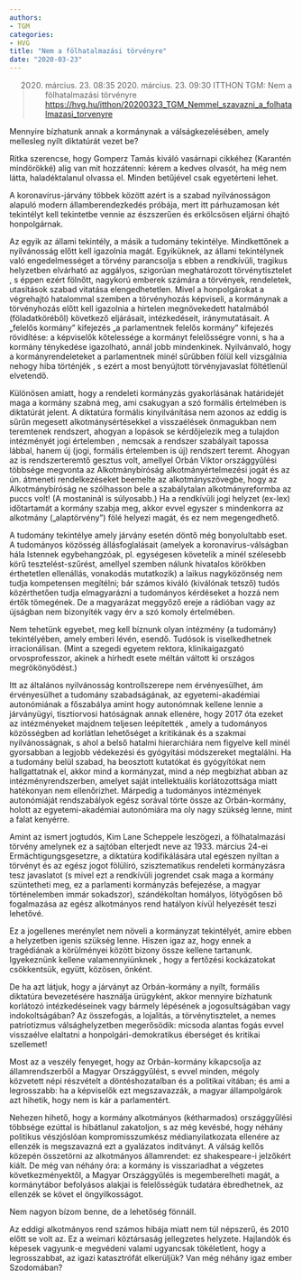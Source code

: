 ```yaml
---
authors: 
- TGM
categories: 
- HVG
title: "Nem a fölhatalmazási törvényre"
date: "2020-03-23"
---
```

> 2020. március. 23. 08:35 2020. március. 23. 09:30 ITTHON
> TGM: Nem a fölhatalmazási törvényre
> https://hvg.hu/itthon/20200323_TGM_Nemmel_szavazni_a_folhatalmazasi_torvenyre

Mennyire bízhatunk annak a kormánynak a válságkezelésében, amely mellesleg nyílt diktatúrát vezet be?

Ritka szerencse, hogy Gomperz Tamás kiváló vasárnapi cikkéhez (Karantén mindörökké) alig van mit hozzátenni: kérem a kedves olvasót, ha még nem látta, haladéktalanul olvassa el. Minden betűjével csak egyetérteni lehet.

A koronavírus-járvány többek között azért is a szabad nyilvánosságon alapuló modern államberendezkedés próbája, mert itt párhuzamosan két tekintélyt kell tekintetbe vennie az észszerűen és erkölcsösen eljárni óhajtó honpolgárnak.

Az egyik az állami tekintély, a másik a tudomány tekintélye. Mindkettőnek a nyilvánosság előtt kell igazolnia magát. Egyiküknek, az állami tekintélynek való engedelmességet a törvény parancsolja  s ebben a rendkívüli, tragikus helyzetben elvárható az aggályos, szigorúan meghatározott törvénytisztelet , s éppen ezért fölnőtt, nagykorú emberek számára a törvények, rendeletek, utasítások szabad vitatása elengedhetetlen. Mivel a honpolgárokat a végrehajtó hatalommal szemben a törvényhozás képviseli, a kormánynak a törvényhozás előtt kell igazolnia a hirtelen megnövekedett hatalmából (föladatköréből) következő eljárásait, intézkedéseit, iránymutatásait. A „felelős kormány” kifejezés „a parlamentnek felelős kormány” kifejezés rövidítése: a képviselők kötelessége a kormányt felelősségre vonni, s ha a kormány ténykedése igazolható, annál jobb mindenkinek. Nyilvánvaló, hogy a kormányrendeleteket a parlamentnek minél sűrűbben fölül kell vizsgálnia  nehogy hiba történjék , s ezért a most benyújtott törvényjavaslat föltétlenül elvetendő.

Különösen amiatt, hogy a rendeleti kormányzás gyakorlásának határidejét maga a kormány szabná meg, ami csakugyan a szó formális értelmében is diktatúrát jelent. A diktatúra formális kinyilvánítása nem azonos az eddig is sűrűn megesett alkotmánysértésekkel  a visszaélések önmagukban nem teremtenek rendszert, ahogyan a lopások se kérdőjelezik meg a tulajdon intézményét jogi értelemben  , nemcsak a rendszer szabályait tapossa lábbal, hanem új (jogi, formális értelemben is új) rendszert teremt. Ahogyan az is rendszerteremtő gesztus volt, amellyel Orbán Viktor országgyűlési többsége megvonta az Alkotmánybíróság alkotmányértelmezési jogát és az ún. átmeneti rendelkezéseket beemelte az alkotmányszövegbe, hogy az Alkotmánybíróság ne szólhasson bele a szabálytalan alkotmányreformba  az puccs volt! (A mostaninál is súlyosabb.) Ha a rendkívüli jogi helyzet (ex-lex) időtartamát a kormány szabja meg, akkor evvel egyszer s mindenkorra az alkotmány („alaptörvény”) fölé helyezi magát, és ez nem megengedhető.

A tudomány tekintélye  amely járvány esetén döntő  még bonyolultabb eset. A tudományos közösség állásfoglalásait (amelyek a koronavírus-válságban hála Istennek egybehangzóak, pl. egységesen követelik a minél szélesebb körű tesztelést-szűrést, amellyel szemben nálunk hivatalos körökben érthetetlen ellenállás, vonakodás mutatkozik) a laikus nagyközönség nem tudja kompetensen megítélni; bár számos kiváló (kiválónak tetsző) tudós közérthetően tudja elmagyarázni a tudományos kérdéseket a hozzá nem értők tömegének. De a magyarázat meggyőző ereje a rádióban vagy az újságban nem bizonyíték vagy érv a szó komoly értelmében.

Nem tehetünk egyebet, meg kell bíznunk olyan intézmény (a tudomány) tekintélyében, amely emberi lévén, esendő. Tudósok is viselkedhetnek irracionálisan. (Mint a szegedi egyetem rektora, klinikaigazgató orvosprofesszor, akinek a hírhedt esete méltán váltott ki országos megrökönyödést.)

Itt az általános nyilvánosság kontrollszerepe nem érvényesülhet, ám érvényesülhet a tudomány szabadságának, az egyetemi-akadémiai autonómiának a főszabálya  amint hogy autonómnak kellene lennie a járványügyi, tisztiorvosi hatóságnak annak ellenére, hogy 2017 óta ezeket az intézményeket majdnem teljesen leépítették  , amely a tudományos közösségben ad korlátlan lehetőséget a kritikának és a szakmai nyilvánosságnak, s ahol a belső hatalmi hierarchiára nem figyelve kell minél gyorsabban a legjobb védekezési és gyógyítási módszereket megtalálni. Ha a tudomány belül szabad, ha beosztott kutatókat és gyógyítókat nem hallgattatnak el, akkor mind a kormányzat, mind a nép megbízhat abban az intézményrendszerben, amelyet  saját intellektuális korlátozottsága miatt  hatékonyan nem ellenőrizhet. Márpedig a tudományos intézmények autonómiáját rendszabályok egész sorával törte össze az Orbán-kormány, holott az egyetemi-akadémiai  autonómiára ma oly nagy szükség lenne, mint a falat kenyérre.

Amint az ismert jogtudós, Kim Lane Scheppele leszögezi, a fölhatalmazási törvény  amelynek ez a sajtóban elterjedt neve az 1933. március 24-ei Ermächtigungsgesetzre, a diktatúra kodifikálására utal egészen nyíltan  a törvényt és az egész jogot fölülíró, szisztematikus rendeleti kormányzásra tesz javaslatot (s mivel ezt a rendkívüli jogrendet csak maga a kormány szüntetheti meg, ez a parlamenti kormányzás befejezése, a magyar történelemben immár sokadszor), szándékoltan homályos, lötyögősen bő fogalmazása az egész alkotmányos rend hatályon kívül helyezését teszi lehetővé.

Ez a jogellenes merénylet nem növeli a kormányzat tekintélyét, amire ebben a helyzetben igenis szükség lenne. Hiszen igaz az, hogy ennek a tragédiának a körülményei között bizony össze kellene tartanunk. Igyekeznünk kellene  valamennyiünknek  , hogy a fertőzési kockázatokat csökkentsük, együtt, közösen, önként.

De ha azt látjuk, hogy a járványt az Orbán-kormány a nyílt, formális diktatúra bevezetésére használja ürügyként, akkor mennyire bízhatunk korlátozó intézkedéseinek  vagy bármely lépésének  a jogosultságában vagy indokoltságában? Az összefogás, a lojalitás, a törvénytisztelet, a nemes patriotizmus válsághelyzetben megerősödik: micsoda alantas fogás evvel visszaélve elaltatni a honpolgári-demokratikus éberséget és kritikai szellemet!

Most az a veszély fenyeget, hogy az Orbán-kormány kikapcsolja az államrendszerből a Magyar Országgyűlést, s evvel minden, mégoly közvetett népi részvételt a döntéshozatalban és a politikai vitában; és ami a legrosszabb: ha a képviselők ezt megszavazzák, a magyar állampolgárok azt hihetik, hogy nem is kár a parlamentért.

Nehezen hihető, hogy a kormány alkotmányos (kétharmados) országgyűlési többsége ezúttal is hibátlanul zakatoljon, s az még kevésbé, hogy  néhány politikus vészjóslóan kompromisszumkész médianyilatkozata ellenére  az ellenzék is megszavazná ezt a gyalázatos indítványt. A válság kellős közepén összetörni az alkotmányos államrendet: ez shakespeare-i jelzőkért kiált. De még van néhány óra: a kormány is visszariadhat a végzetes következményektől, a Magyar Országgyűlés is megemberelheti magát, a kormánytábor befolyásos alakjai is felelősségük tudatára ébredhetnek, az ellenzék se követ el öngyilkosságot.

Nem nagyon bízom benne, de a lehetőség fönnáll.

Az eddigi alkotmányos rend  számos hibája miatt  nem túl népszerű, és 2010 előtt se volt az. Ez a weimari köztársaság jellegzetes helyzete. Hajlandók és képesek vagyunk-e megvédeni valami ugyancsak tökéletlent, hogy a legrosszabbat, az igazi katasztrófát elkerüljük? Van még néhány igaz ember Szodomában?

